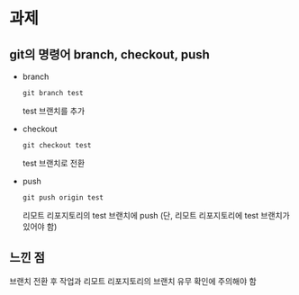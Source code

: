 # 과제

## git의 명령어 branch, checkout, push

* branch

    ```
    git branch test
    ```

    test 브랜치를 추가

* checkout

    ```
    git checkout test
    ```

    test 브랜치로 전환

* push

    ```
    git push origin test
    ```

    리모트 리포지토리의 test 브랜치에 push (단, 리모트 리포지토리에 test 브랜치가 있어야 함)

## 느낀 점

브랜치 전환 후 작업과 리모트 리포지토리의 브랜치 유무 확인에 주의해야 함